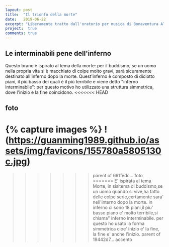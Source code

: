```yaml
---
layout: post
title:  "Il trionfo della morte"
date:   2019-06-22
excerpt: "Liberamente tratto dall'oratorio per musica di Bonaventura Aliotti(1685)"
project:  true
comments: true
---
```

## Le interminabili pene dell'inferno

Questo brano è ispirato al tema della morte: per il buddismo, se un uomo nella propria vita si è macchiato di colpe molto gravi, sarà sicuramente destinato all'inferno dopo la morte. Quest'inferno è composto di diciotto piani, il più basso dei quali è il più terribile e viene detto "inferno interminabile": per questo motivo ho utilizzato una struttura simmetrica, dove l'inizio e la fine coincidono.
<<<<<<< HEAD

## foto
{% capture images %}
!(https://guanming1989.github.io/assets/img/favicons/155780a5805130c.jpg)
=======
>>>>>>> parent of 691fedc... foto
=======
E' ispirata al tema Morte, in sisitema di buddismo,se un uomo quando si vive,ha fatto delle colpe serie,certamente sara' nell'interno dopo la morte.
in inferno ci sono 18 piani,il piu' basso piano e' molto terribile,si chiama"
inferno interminabile. per questo ho usato la forma simmetrica cioe' inizio e' la fine, la fine e' anche l'inizio.
>>>>>>> parent of 19442d7... accento
